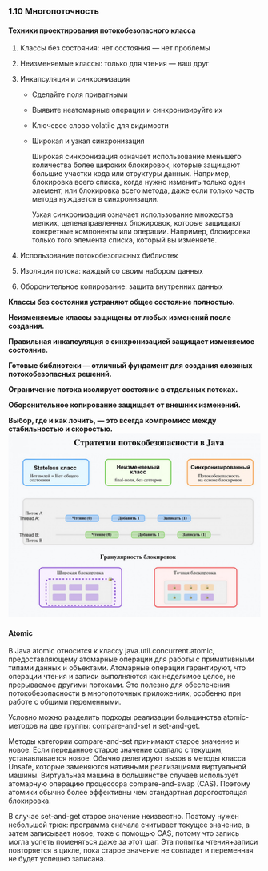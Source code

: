 ### 1.10 Многопоточность

#### Техники проектирования потокобезопасного класса

1. Классы без состояния: нет состояния — нет проблемы
2. Неизменяемые классы: только для чтения — ваш друг
3. Инкапсуляция и синхронизация
    - Сделайте поля приватными
    - Выявите неатомарные операции и синхронизируйте их
    - Ключевое слово volatile для видимости
    - Широкая и узкая синхронизация 
        
        Широкая синхронизация означает использование меньшего количества более широких блокировок, которые защищают большие участки кода или структуры данных. Например, блокировка всего списка, когда нужно изменить только один элемент, или блокировка всего метода, даже если только часть метода нуждается в синхронизации.
        
        Узкая синхронизация означает использование множества мелких, целенаправленных блокировок, которые защищают конкретные компоненты или операции. Например, блокировка только того элемента списка, который вы изменяете.

4. Использование потокобезопасных библиотек 
5. Изоляция потока: каждый со своим набором данных
6. Оборонительное копирование: защита внутренних данных

 **Классы без состояния устраняют общее состояние полностью.**
 
 **Неизменяемые классы защищены от любых изменений после создания.**
 
 **Правильная инкапсуляция с синхронизацией защищает изменяемое состояние.**
 
 **Готовые библиотеки — отличный фундамент для создания сложных потокобезопасных решений.**
 
 **Ограничение потока изолирует состояние в отдельных потоках.**
 
 **Оборонительное копирование защищает от внешних изменений.**
 
 **Выбор, где и как лочить, — это всегда компромисс между стабильностью и скоростью.** ![multithread](img/multithread.png)

#### Atomic
В Java atomic относится к классу java.util.concurrent.atomic, предоставляющему атомарные операции для работы с примитивными типами данных и объектами. Атомарные операции гарантируют, что операции чтения и записи выполняются как неделимое целое, не прерываемое другими потоками. Это полезно для обеспечения потокобезопасности в многопоточных приложениях, особенно при работе с общими переменными. 

Условно можно разделить подходы реализации большинства atomic-методов на две группы: compare-and-set и set-and-get.

Методы категории compare-and-set принимают старое значение и новое. Если переданное старое значение совпало с текущим, устанавливается новое. Обычно делегируют вызов в методы класса Unsafe, которые заменяются нативными реализациями виртуальной машины. Виртуальная машина в большинстве случаев использует атомарную операцию процессора compare-and-swap (CAS). Поэтому атомики обычно более эффективны чем стандартная дорогостоящая блокировка.

В случае set-and-get старое значение неизвестно. Поэтому нужен небольшой трюк: программа сначала считывает текущее значение, а затем записывает новое, тоже с помощью CAS, потому что запись могла успеть поменяться даже за этот шаг. Эта попытка чтения+записи повторяется в цикле, пока старое значение не совпадет и переменная не будет успешно записана.


